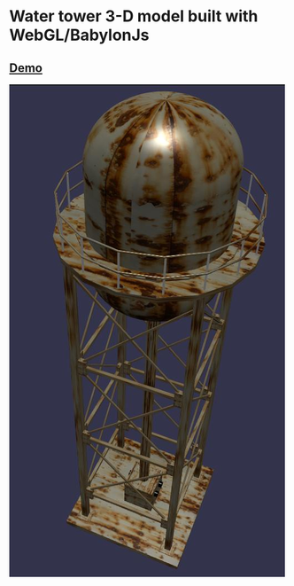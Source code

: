 # Water tower 3-D model built with WebGL/BabylonJs
## [Demo](https://freshusername.github.io/water-tower/)
![alt water-tower](https://raw.githubusercontent.com/freshusername/water-tower/master/water-tower.jpg)
